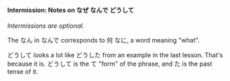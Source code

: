 #### Intermission: Notes on なぜ なんで どうして

_Intermissions are optional._

The なん in なんで corresponds to 何 なに, a word meaning "what".

どうして looks a lot like どうした from an example in the last lesson. That's because it is. どうして is the て "form" of the phrase, and た is the past tense of it.
